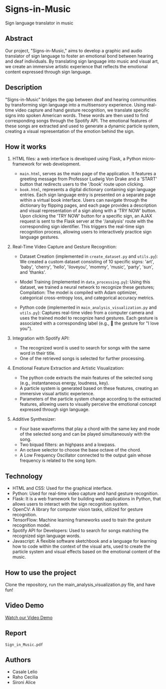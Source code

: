 # Signs-in-Music
Sign language translator in music

## Abstract
Our project, "Signs-in-Music," aims to develop a graphic and audio translator of sign language to foster an emotional bond between hearing and deaf individuals. By translating sign language into music and visual art, we create an immersive artistic experience that reflects the emotional content expressed through sign language.

## Description
"Signs-in-Music" bridges the gap between deaf and hearing communities by transforming sign language into a multisensory experience. Using real-time video capture and hand gesture recognition, we translate specific signs into spoken American words. These words are then used to find corresponding songs through the Spotify API. The emotional features of these songs are extracted and used to generate a dynamic particle system, creating a visual representation of the emotion behind the sign.

## How it works
1. HTML files: a web interface is developed using Flask, a Python micro-framework for web development.
   * `main.html`, serves as the main page of the application. It features a greeting message from Professor Ludwig Von Drake and a 'START' button that redirects users to the '/book' route upon clicking.
   * `book.html`, represents a digital dictionary containing sign language entries. Each sign language entry is presented on a separate page within a virtual book interface. Users can navigate through the dictionary by flipping pages, and each page provides a description and visual representation of a sign along with a 'TRY NOW' button.
Upon clicking the 'TRY NOW' button for a specific sign, an AJAX request is sent to the Flask server at the '/analysis' route with the corresponding sign identifier. This triggers the real-time sign recognition process, allowing users to interactively practice sign language gestures.

2. Real-Time Video Capture and Gesture Recognition:
   * Dataset Creation (implemented in `create_dataset.py` and `utils.py`): We created a custom dataset consisting of 10 specific signs: 'art', 'baby', 'cherry', 'hello', 'iloveyou', 'mommy', 'music', 'party', 'sun', and 'thanks'.
   * Model Training (implemented in `data_processing.py`): Using this dataset, we trained a neural network to recognize these gestures; Compilation: The model is compiled with Adam optimizer, categorical cross-entropy loss, and categorical accuracy metrics.

   * Python code (implemented in `main_analysis_visualization.py` and `utils.py`): Captures real-time video from a computer camera and uses the trained model to recognize hand gestures. Each gesture is associated with a corresponding label (e.g., 🤟 the gesture for "I love you").

3. Integration with Spotify API:
   * The recognized word is used to search for songs with the same word in their title.
   * One of the retrieved songs is selected for further processing.
4. Emotional Feature Extraction and Artistic Visualization:
   * The python code extracts the main features of the selected song (e.g., instantaneous energy, loudness, key).
   * A particle system is generated based on these features, creating an immersive visual artistic
     experience.
   * Parameters of the particle system change according to the extracted features, allowing users to
     visually perceive the emotional concept expressed through sign language.
5. Additive Synthesizer:
   * Four base waveforms that play a chord with the same key and mode of the selected song and can be played simultaneously with the song.
   * Two biquad filters: an highpass and a lowpass.
   * An octave selector to choose the base octave of the chord.
   * A Low Frequency Oscillator connected to the output gain whose frequency is related to the song bpm.

## Technology
* HTML and CSS: Used for the graphical interface.
* Python: Used for real-time video capture and hand gesture recognition.
* Flask: It is a web framework for building web applications in Python, that allows users to interact with the sign recognition system.
* OpenCV: A library for computer vision tasks, utilized for gesture recognition.
* TensorFlow: Machine learning frameworks used to train the gesture recognition model.
* Spotify API for Developers: Used to search for songs matching the recognized sign language words.
* Javascript: A flexible software sketchbook and a language for learning how to code within the context of the visual arts, used to create the particle system and visual effects based on the emotional content of the music.


## How to use the project
Clone the repository, run the main_analysis_visualization.py file, and have fun!

## Video Demo
[Watch our Video Demo](https://drive.google.com/file/d/1nZMREhP3sEu0Cq4XV6MWqqVmu2UAHTV5/view)

## Report
`Sign_in_Music.pdf`

## Authors
* Casale Lelio
* Raho Cecilia
* Sironi Alice
